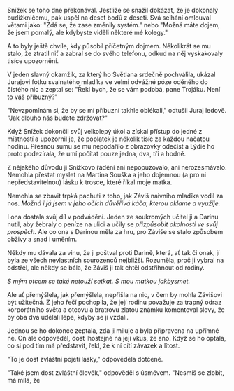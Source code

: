 Snížek se toho dne překonával. Jestliže se snažil dokázat, že je dokonalý budižkničemu, pak uspěl na deset bodů z deseti. Svá selhání omlouval větami jako: "Zdá se, že zase změnily systém." nebo "Možná máte dojem, že jsem pomalý, ale kdybyste viděli některé mé kolegy."

A to byly ještě chvíle, kdy působil příčetným dojmem. Několikrát se mu stalo, že ztratil niť a zabral se do svého telefonu, odkud na něj vyskakovaly tisíce upozornění. 

V jeden slavný okamžik, za který ho Světlana srdečně pochválila, ukázal Jurajovi fotku svalnatého mladíka ve velmi odvážné póze oděného do čistého nic a zeptal se: "Řekl bych, že se vám podobá, pane Trojáku. Není to váš příbuzný?"

"Nevzpomínám si, že by se mí příbuzní takhle oblékali," odtušil Juraj ledově. "Jak dlouho nás budete zdržovat?"

Když Snížek dokončil svůj velkolepý úkol a získal přístup do jedné z místností a upozornil je, že poplatek je několik tisíc za každou načatou hodinu. Přesnou sumu se mu nepodařilo z obrazovky odečíst a Lýdie ho proto podezírala, že umí počítat pouze jedna, dva, tři a hodně.

Z nějakého důvodu ji Snížkovo řádění ani nepopuzovalo, ani nerozesmávalo. Nemohla přestat myslet na Martina Souška a jeho dojemnou (a pro ni nepředstavitelnou) lásku k trosce, které říkal moje matka.

Nemohla se zbavit trpká pachuti z toho, jak Záviš naivního mladíka vodil za nos. *Možná i já jsem v jeho očích důvěřivá káča, kterou oklame a využije.*   

I ona dostala svůj díl v podvádění. Jeden ze soukromých učitel ji a Darinu nutil, aby žebraly o peníze na ulici a učily se *přizpůsobit okolnosti ve svůj prospěch.* Ale co ona s Darinou měla za hru, pro Záviše se stalo způsobem obživy a snad i uměním.

Někdy mu dávala za vinu, že ji poštval proti Darině, která, ať tak či onak, jí byla ze všech nevlastních sourozenců nejbližší. Rozuměla, proč ji vybral na odstřel, ale někdy se bála, že Záviš ji tak chtěl odstřihnout od rodiny.

*S mým otcem se také netouží setkat. S mou matkou jakbysmet.*

Ale ať přemýšlela, jak přemýšlela, nepřišla na nic, v čem by mohla Závišovi být užitečná. Z jeho řečí pochopila, že její rodinu považuje za trapný odraz korporátního světa a otcovu a bratrovu zlatou známku komentoval slovy, že by oba dva udělali lépe, kdyby se jí vzdali.

Jednou se ho dokonce zeptala, zda ji miluje a byla připravena na upřímné ne. On ale odpověděl, dost lhostejně na její vkus, že ano. Když se ho optala, co si pod tím má představit, řekl, že k ní cítí závazek a lítost.

"To je dost zvláštní pojetí lásky," odpověděla dotčeně.

"Také jsem dost zvláštní člověk," odpověděl s úsměvem. "Nesmíš se zlobit, má milá, že 

